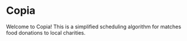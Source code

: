 # Copia

Welcome to Copia! This is a simplified scheduling algorithm for matches food donations to local charities.